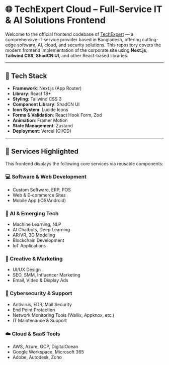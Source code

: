# 🌐 TechExpert Cloud – Full-Service IT & AI Solutions Frontend

Welcome to the official frontend codebase of [TechExpert](https://techexpert.com.bd/) — a comprehensive IT service provider based in Bangladesh, offering cutting-edge software, AI, cloud, and security solutions. This repository covers the modern frontend implementation of the corporate site using **Next.js**, **Tailwind CSS**, **ShadCN UI**, and other React-based libraries.

---

## 🚀 Tech Stack

- **Framework**: Next.js (App Router)
- **Library**: React 18+
- **Styling**: Tailwind CSS 3
- **Component Library**: ShadCN UI
- **Icon System**: Lucide Icons
- **Forms & Validation**: React Hook Form, Zod
- **Animation**: Framer Motion
- **State Management**: Zustand
- **Deployment**: Vercel (CI/CD)

---

## 💼 Services Highlighted

This frontend displays the following core services via reusable components:

### 💻 Software & Web Development
- Custom Software, ERP, POS
- Web & E-commerce Sites
- Mobile App (iOS/Android)

### 🤖 AI & Emerging Tech
- Machine Learning, NLP
- AI Chatbots, Deep Learning
- AR/VR, 3D Modeling
- Blockchain Development
- IoT Applications

### 🎨 Creative & Marketing
- UI/UX Design
- SEO, SMM, Influencer Marketing
- Email, Video & Display Ads

### 🔐 Cybersecurity & Support
- Antivirus, EDR, Mail Security
- End Point Protection
- Network Monitoring Tools (Wallix, Appknox, etc.)
- IT Maintenance & Support

### ☁️ Cloud & SaaS Tools
- AWS, Azure, GCP, DigitalOcean
- Google Workspace, Microsoft 365
- Adobe, Autodesk, Zoho

